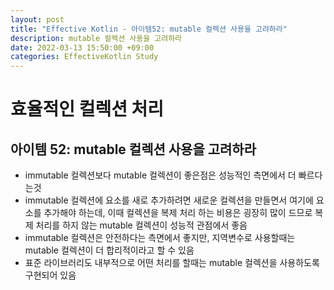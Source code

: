 ```yaml
---
layout: post
title: "Effective Kotlin - 아이템52: mutable 컬렉션 사용을 고려하라"
description: mutable 컬렉션 사용을 고려하라
date: 2022-03-13 15:50:00 +09:00
categories: EffectiveKotlin Study
---
```



# 효율적인 컬렉션 처리

## 아이템 52: mutable 컬렉션 사용을 고려하라

- immutable 컬렉션보다 mutable 컬렉션이 좋은점은 성능적인 측면에서 더 빠르다는것
- immutable 컬렉션에 요소를 새로 추가하려면 새로운 컬렉션을 만들면서 여기에 요소를 추가해야 하는데, 이때 컬렉션을 복제 처리 하는 비용은 굉장히 많이 드므로 복제 처리를 하지 않는 mutable 컬렉션이 성능적 관점에서 좋음
- immutable 컬렉션은 안전하다는 측면에서 좋지만, 지역변수로 사용할때는 mutable 컬렉션이 더 합리적이라고 할 수 있음
- 표준 라이브러리도 내부적으로 어떤 처리를 할때는 mutable 컬렉션을 사용하도록 구현되어 있음
